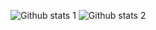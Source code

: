 
![Github stats 1](https://github-readme-stats.vercel.app/api?username=dengate&show_icons=true&theme=gradient) 
![Github stats 2](https://github-readme-stats.vercel.app/api?username=dengate&show_icons=true&theme=radical)
